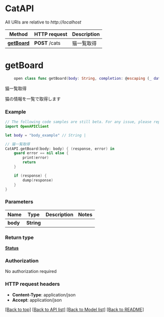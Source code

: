 # CatAPI

All URIs are relative to *http://localhost*

Method | HTTP request | Description
------------- | ------------- | -------------
[**getBoard**](CatAPI.md#getboard) | **POST** /cats | 猫一覧取得


# **getBoard**
```swift
    open class func getBoard(body: String, completion: @escaping (_ data: Status?, _ error: Error?) -> Void)
```

猫一覧取得

猫の情報を一覧で取得します

### Example
```swift
// The following code samples are still beta. For any issue, please report via http://github.com/OpenAPITools/openapi-generator/issues/new
import OpenAPIClient

let body = "body_example" // String | 

// 猫一覧取得
CatAPI.getBoard(body: body) { (response, error) in
    guard error == nil else {
        print(error)
        return
    }

    if (response) {
        dump(response)
    }
}
```

### Parameters

Name | Type | Description  | Notes
------------- | ------------- | ------------- | -------------
 **body** | **String** |  | 

### Return type

[**Status**](Status.md)

### Authorization

No authorization required

### HTTP request headers

 - **Content-Type**: application/json
 - **Accept**: application/json

[[Back to top]](#) [[Back to API list]](../README.md#documentation-for-api-endpoints) [[Back to Model list]](../README.md#documentation-for-models) [[Back to README]](../README.md)

